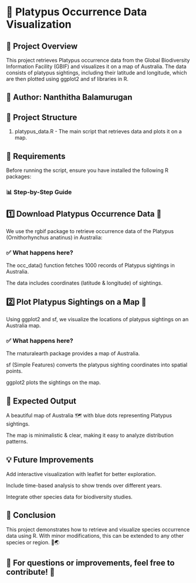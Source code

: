 # 📌  Platypus Occurrence Data Visualization

## 🚀 Project Overview
This project retrieves Platypus occurrence data from the Global Biodiversity Information Facility (GBIF) and visualizes it on a map of Australia. The data consists of platypus sightings, including their latitude and longitude, which are then plotted using ggplot2 and sf libraries in R.

## 👤 Author: Nanthitha Balamurugan

## 📂 Project Structure
1) platypus_data.R - The main script that retrieves data and plots it on a map.

## 🔧 Requirements
Before running the script, ensure you have installed the following R packages:

### 📊 Step-by-Step Guide
## 1️⃣ Download Platypus Occurrence Data 🦆
We use the rgbif package to retrieve occurrence data of the Platypus (Ornithorhynchus anatinus) in Australia:

### ✅ What happens here?

The occ_data() function fetches 1000 records of Platypus sightings in Australia.

The data includes coordinates (latitude & longitude) of sightings.

## 2️⃣ Plot Platypus Sightings on a Map 📍
Using ggplot2 and sf, we visualize the locations of platypus sightings on an Australia map.

### ✅ What happens here?

The rnaturalearth package provides a map of Australia.

sf (Simple Features) converts the platypus sighting coordinates into spatial points.

ggplot2 plots the sightings on the map.

## 🎯 Expected Output
A beautiful map of Australia 🗺️ with blue dots representing Platypus sightings.

The map is minimalistic & clear, making it easy to analyze distribution patterns.

## 💡 Future Improvements
Add interactive visualization with leaflet for better exploration.

Include time-based analysis to show trends over different years.

Integrate other species data for biodiversity studies.

## 🏁 Conclusion
This project demonstrates how to retrieve and visualize species occurrence data using R. With minor modifications, this can be extended to any other species or region. 🦘🌏

## 📌 For questions or improvements, feel free to contribute! 🚀

